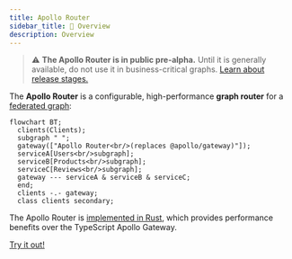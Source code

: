 ```yaml
---
title: Apollo Router
sidebar_title: 🔭 Overview
description: Overview
---
```


> ⚠️ **The Apollo Router is in public pre-alpha.** Until it is generally available, do not use it in business-critical graphs. [Learn about release stages.](https://www.apollographql.com/docs/resources/release-stages/#open-source-release-stages)

The **Apollo Router** is a configurable, high-performance **graph router** for a [federated graph](https://www.apollographql.com/docs/federation/):

```mermaid
flowchart BT;
  clients(Clients);
  subgraph " ";
  gateway(["Apollo Router<br/>(replaces @apollo/gateway)"]);
  serviceA[Users<br/>subgraph];
  serviceB[Products<br/>subgraph];
  serviceC[Reviews<br/>subgraph];
  gateway --- serviceA & serviceB & serviceC;
  end;
  clients -.- gateway;
  class clients secondary;
```

The Apollo Router is [implemented in Rust](https://github.com/apollographql/router), which provides performance benefits over the TypeScript Apollo Gateway.

[Try it out!](./quickstart/)
